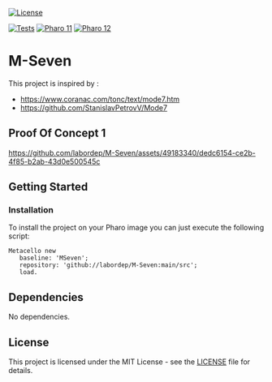 [![License](https://img.shields.io/github/license/labordep/M-Seven.svg)](./LICENSE)

<badges for only one tests script>
   
[![Tests](https://github.com/labordep/M-Seven/actions/workflows/Tests.yml/badge.svg)](https://github.com/labordep/M-Seven/actions/workflows/Tests.yml)
[![Pharo 11](https://img.shields.io/badge/Pharo-11-%23aac9ff.svg)](https://pharo.org/download)
[![Pharo 12](https://img.shields.io/badge/Pharo-12-%23aac9ff.svg)](https://pharo.org/download)

# M-Seven

This project is inspired by : 
- https://www.coranac.com/tonc/text/mode7.htm
- https://github.com/StanislavPetrovV/Mode7

## Proof Of Concept 1

https://github.com/labordep/M-Seven/assets/49183340/dedc6154-ce2b-4f85-b2ab-43d0e500545c

## Getting Started

### Installation

To install the project on your Pharo image you can just execute the following script:

```smalltalk
Metacello new
   baseline: 'MSeven';
   repository: 'github://labordep/M-Seven:main/src';
   load.
```

## Dependencies

No dependencies.

## License

This project is licensed under the MIT License - see the [LICENSE](LICENSE) file for details.
